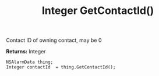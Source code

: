 ﻿---
uid: crmscript_ref_NSAlarmData_GetContactId
title: Integer GetContactId()
intellisense: NSAlarmData.GetContactId
keywords: NSAlarmData, GetContactId
so.topic: reference
---

Contact ID of owning contact, may be 0

**Returns:** Integer


```crmscript
NSAlarmData thing;
Integer contactId  = thing.GetContactId();
```


